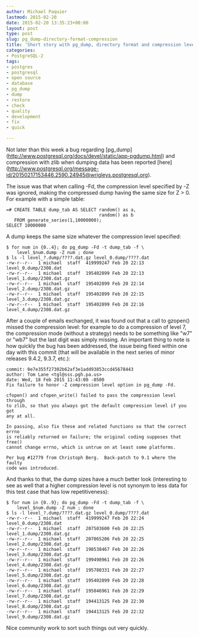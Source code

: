 ```yaml
---
author: Michael Paquier
lastmod: 2015-02-20
date: 2015-02-20 13:35:23+00:00
layout: post
type: post
slug: pg_dump-directory-format-compression
title: 'Short story with pg_dump, directory format and compression level'
categories:
- PostgreSQL-2
tags:
- postgres
- postgresql
- open source
- database
- pg_dump
- dump
- restore
- check
- quality
- development
- fix
- quick

---
```


Not later than this week a bug regarding [pg\_dump]
(http://www.postgresql.org/docs/devel/static/app-pgdump.html) and compression
with zlib when dumping data has been reported [here]
(http://www.postgresql.org/message-id/20150217153446.2590.24945@wrigleys.postgresql.org).

The issue was that when calling -Fd, the compression level specified by -Z
was ignored, making the compressed dump having the same size for Z > 0. For
example with a simple table:

    =# CREATE TABLE dump_tab AS SELECT random() as a,
                                       random() as b
       FROM generate_series(1,10000000);
    SELECT 10000000

A dump keeps the same size whatever the compression level specified:

    $ for num in {0..4}; do pg_dump -Fd -t dump_tab -f \
        level_$num.dump -Z num ; done
    $ ls -l level_?.dump/????.dat.gz level_0.dump/????.dat
    -rw-r--r--  1 michael  staff  419999247 Feb 20 22:13 level_0.dump/2308.dat
    -rw-r--r--  1 michael  staff  195402899 Feb 20 22:13 level_1.dump/2308.dat.gz
    -rw-r--r--  1 michael  staff  195402899 Feb 20 22:14 level_2.dump/2308.dat.gz
    -rw-r--r--  1 michael  staff  195402899 Feb 20 22:15 level_3.dump/2308.dat.gz
    -rw-r--r--  1 michael  staff  195402899 Feb 20 22:16 level_4.dump/2308.dat.gz

After a couple of emails exchanged, it was found out that a call to gzopen()
missed the compression level: for example to do a compression of level 7, the
compression mode (without a strategy) needs to be something like "w7" or "wb7"
but the last digit was simply missing. An important thing to note is how quickly
the bug has been addressed, the issue being fixed within one day with this commit
(that will be available in the next series of minor releases 9.4.2, 9.3.7, etc.):

    commit: 0e7e355f27302b62af3e1add93853ccd45678443
    author: Tom Lane <tgl@sss.pgh.pa.us>
    date: Wed, 18 Feb 2015 11:43:00 -0500
    Fix failure to honor -Z compression level option in pg_dump -Fd.

    cfopen() and cfopen_write() failed to pass the compression level through
    to zlib, so that you always got the default compression level if you got
    any at all.

    In passing, also fix these and related functions so that the correct errno
    is reliably returned on failure; the original coding supposes that free()
    cannot change errno, which is untrue on at least some platforms.

    Per bug #12779 from Christoph Berg.  Back-patch to 9.1 where the faulty
    code was introduced.

And thanks to that, the dump sizes have a much better look (interesting to
see as well that a higher compression level is not synonym to less data
for this test case that has low repetitiveness):

    $ for num in {0..9}; do pg_dump -Fd -t dump_tab -f \
        level_$num.dump -Z num ; done
    $ ls -l level_?.dump/????.dat.gz level_0.dump/????.dat
    -rw-r--r--  1 michael  staff  419999247 Feb 20 22:24 level_0.dump/2308.dat
    -rw-r--r--  1 michael  staff  207503600 Feb 20 22:25 level_1.dump/2308.dat.gz
    -rw-r--r--  1 michael  staff  207065206 Feb 20 22:25 level_2.dump/2308.dat.gz
    -rw-r--r--  1 michael  staff  198538467 Feb 20 22:26 level_3.dump/2308.dat.gz
    -rw-r--r--  1 michael  staff  199498961 Feb 20 22:26 level_4.dump/2308.dat.gz
    -rw-r--r--  1 michael  staff  195780331 Feb 20 22:27 level_5.dump/2308.dat.gz
    -rw-r--r--  1 michael  staff  195402899 Feb 20 22:28 level_6.dump/2308.dat.gz
    -rw-r--r--  1 michael  staff  195046961 Feb 20 22:29 level_7.dump/2308.dat.gz
    -rw-r--r--  1 michael  staff  194413125 Feb 20 22:30 level_8.dump/2308.dat.gz
    -rw-r--r--  1 michael  staff  194413125 Feb 20 22:32 level_9.dump/2308.dat.gz

Nice community work to sort such things out very quickly.

